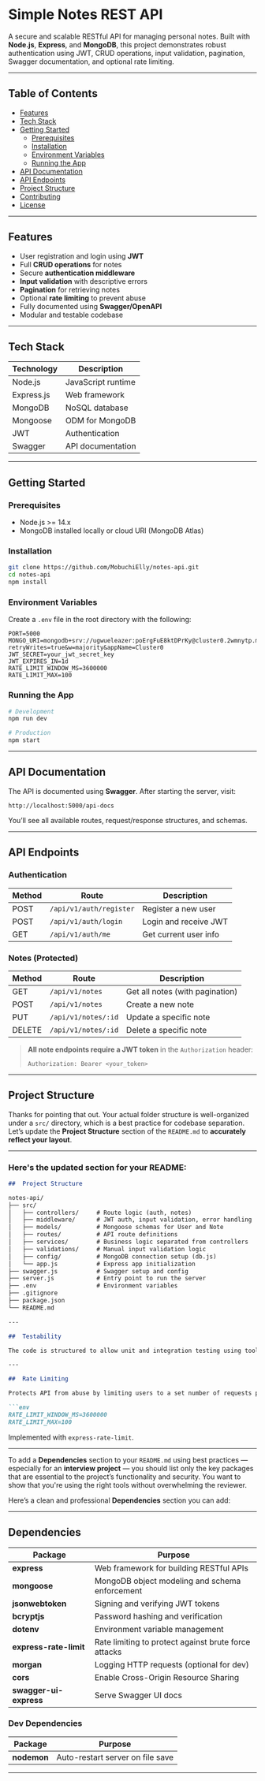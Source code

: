 #  Simple Notes REST API

A secure and scalable RESTful API for managing personal notes. Built with **Node.js**, **Express**, and **MongoDB**, this project demonstrates robust authentication using JWT, CRUD operations, input validation, pagination, Swagger documentation, and optional rate limiting.

---

##  Table of Contents

- [Features](#features)
- [Tech Stack](#tech-stack)
- [Getting Started](#getting-started)
  - [Prerequisites](#prerequisites)
  - [Installation](#installation)
  - [Environment Variables](#environment-variables)
  - [Running the App](#running-the-app)
- [API Documentation](#api-documentation)
- [API Endpoints](#api-endpoints)
- [Project Structure](#project-structure)
- [Contributing](#contributing)
- [License](#license)

---

##  Features

- User registration and login using **JWT**
- Full **CRUD operations** for notes
- Secure **authentication middleware**
- **Input validation** with descriptive errors
- **Pagination** for retrieving notes
- Optional **rate limiting** to prevent abuse
- Fully documented using **Swagger/OpenAPI**
- Modular and testable codebase

---

##  Tech Stack

| Technology | Description         |
|------------|---------------------|
| Node.js    | JavaScript runtime  |
| Express.js | Web framework       |
| MongoDB    | NoSQL database      |
| Mongoose   | ODM for MongoDB     |
| JWT        | Authentication      |
| Swagger    | API documentation   |

---

##  Getting Started

###  Prerequisites

- Node.js >= 14.x
- MongoDB installed locally or cloud URI (MongoDB Atlas)

###  Installation

```bash
git clone https://github.com/MobuchiElly/notes-api.git
cd notes-api
npm install
````

###  Environment Variables

Create a `.env` file in the root directory with the following:

```env
PORT=5000
MONGO_URI=mongodb+srv://ugwueleazer:poErgFuE8ktDPrKy@cluster0.2wmnytp.mongodb.net/?retryWrites=true&w=majority&appName=Cluster0
JWT_SECRET=your_jwt_secret_key
JWT_EXPIRES_IN=1d
RATE_LIMIT_WINDOW_MS=3600000
RATE_LIMIT_MAX=100
```

###  Running the App

```bash
# Development
npm run dev

# Production
npm start
```

---

##  API Documentation

The API is documented using **Swagger**. After starting the server, visit:

```
http://localhost:5000/api-docs
```

You’ll see all available routes, request/response structures, and schemas.

---

##  API Endpoints

###  Authentication

| Method | Route                | Description           |
| ------ | -------------------- | --------------------- |
| POST   | `/api/v1/auth/register` | Register a new user   |
| POST   | `/api/v1/auth/login`    | Login and receive JWT |
| GET    | `/api/v1/auth/me`       | Get current user info |

###  Notes (Protected)

| Method | Route            | Description                     |
| ------ | ---------------- | ------------------------------- |
| GET    | `/api/v1/notes`     | Get all notes (with pagination) |
| POST   | `/api/v1/notes`     | Create a new note               |
| PUT    | `/api/v1/notes/:id` | Update a specific note          |
| DELETE | `/api/v1/notes/:id` | Delete a specific note          |

> **All note endpoints require a JWT token** in the `Authorization` header:
>
> `Authorization: Bearer <your_token>`

---

##  Project Structure

Thanks for pointing that out. Your actual folder structure is well-organized under a `src/` directory, which is a best practice for codebase separation. Let’s update the **Project Structure** section of the `README.md` to **accurately reflect your layout**.

---

###  Here's the updated section for your README:

```markdown
##  Project Structure

notes-api/
├── src/
│   ├── controllers/     # Route logic (auth, notes)
│   ├── middleware/      # JWT auth, input validation, error handling
│   ├── models/          # Mongoose schemas for User and Note
│   ├── routes/          # API route definitions
│   ├── services/        # Business logic separated from controllers
│   ├── validations/     # Manual input validation logic
│   ├── config/          # MongoDB connection setup (db.js)
│   └── app.js           # Express app initialization
├── swagger.js           # Swagger setup and config
├── server.js            # Entry point to run the server
├── .env                 # Environment variables
├── .gitignore
├── package.json
└── README.md

---

##  Testability

The code is structured to allow unit and integration testing using tools like **Jest**, **Supertest**, or **Mocha**. You can easily write tests for services, routes, and controllers due to modular separation of concerns.

---

##  Rate Limiting

Protects API from abuse by limiting users to a set number of requests per hour. Configurable via `.env`:

```env
RATE_LIMIT_WINDOW_MS=3600000
RATE_LIMIT_MAX=100
```

Implemented with `express-rate-limit`.

---

To add a **Dependencies** section to your `README.md` using best practices — especially for an **interview project** — you should list only the key packages that are essential to the project’s functionality and security. You want to show that you're using the right tools without overwhelming the reviewer.

Here’s a clean and professional **Dependencies** section you can add:

---

##  Dependencies

| Package                | Purpose                                              |
| ---------------------- | ---------------------------------------------------- |
| **express**            | Web framework for building RESTful APIs              |
| **mongoose**           | MongoDB object modeling and schema enforcement       |
| **jsonwebtoken**       | Signing and verifying JWT tokens                     |
| **bcryptjs**           | Password hashing and verification                    |
| **dotenv**             | Environment variable management                      |
| **express-rate-limit** | Rate limiting to protect against brute force attacks |
| **morgan**             | Logging HTTP requests (optional for dev)             |
| **cors**               | Enable Cross-Origin Resource Sharing                 |
| **swagger-ui-express** | Serve Swagger UI docs                                |


### Dev Dependencies

| Package     | Purpose                          |
| ----------- | -------------------------------- |
| **nodemon** | Auto-restart server on file save |

---
